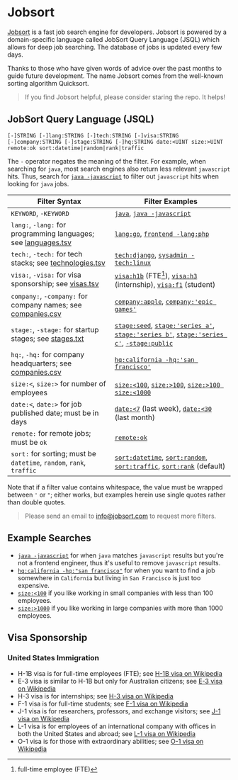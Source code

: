 # Jobsort

[Jobsort](https://jobsort.com) is a fast job search engine for developers. Jobsort is powered by a domain-specific language called JobSort Query Language (JSQL) which allows for deep job searching. The database of jobs is updated every few days.

Thanks to those who have given words of advice over the past months to guide future development. The name Jobsort comes from the well-known sorting algorithm Quicksort.

> If you find Jobsort helpful, please consider staring the repo. It helps!

## JobSort Query Language (JSQL)

```
[-]STRING [-]lang:STRING [-]tech:STRING [-]visa:STRING [-]company:STRING [-]stage:STRING [-]hq:STRING date:<UINT size:>UINT remote:ok sort:datetime|random|rank|traffic
```

The `-` operator negates the meaning of the filter. For example, when searching for `java`, most search engines also return less relevant `javascript` hits. Thus, search for [`java -javascript`](https://jobsort.com/search?q=java+-javascript) to filter out `javascript` hits when looking for `java` jobs.

Filter Syntax | Filter Examples
---|---
`KEYWORD`, `-KEYWORD` | [`java`](https://jobsort.com/search?q=java), [`java -javascript`](https://jobsort.com/search?q=java+-javascript)
`lang:`, `-lang:` for programming languages; see [languages.tsv](languages.tsv) | [`lang:go`](https://jobsort.com/search?q=lang:go), [`frontend -lang:php`](https://jobsort.com/search?q=frontend+-lang:php)
`tech:`, `-tech:` for tech stacks; see [technologies.tsv](technologies.tsv) | [`tech:django`](https://jobsort.com/search?q=tech:django), [`sysadmin -tech:linux`](https://jobsort.com/search?q=sysadmin+-tech:linux)
`visa:`, `-visa:` for visa sponsorship; see [visas.tsv](visas.tsv) | [`visa:h1b`](https://jobsort.com/search?q=visa:h1b) (FTE[^fte]), [`visa:h3`](https://jobsort.com/search?q=visa:h3) (internship), [`visa:f1`](https://jobsort.com/search?q=visa:f1) (student)
`company:`, `-company:` for company names; see [companies.csv](companies.csv) | [`company:apple`](https://jobsort.com/search?q=company:apple), [`company:'epic games'`](https://jobsort.com/search?q=company:'epic+games')
`stage:`, `-stage:` for startup stages; see [stages.txt](stages.txt) | [`stage:seed`](https://jobsort.com/search?q=stage:seed'), [`stage:'series a'`](https://jobsort.com/search?q=stage:'series+a'), [`stage:'series b'`](https://jobsort.com/search?q=stage:'series+b'), [`stage:'series c'`](https://jobsort.com/search?q=stage:'series+c'), [`-stage:public`](https://jobsort.com/search?q=-stage:public)
`hq:`, `-hq:` for company headquarters; see [companies.csv](companies.csv) | [`hq:california -hq:'san francisco'`](https://jobsort.com/search?q=hq:california+-hq:'san+francisco')
`size:<`, `size:>` for number of employees | [`size:<100`](https://jobsort.com/search?q=size:<100), [`size:>100`](https://jobsort.com/search?q=size:>100), [`size:>100 size:<1000`](https://jobsort.com/search?q=size:>100+size:<1000)
`date:<`, `date:>` for job published date; must be in days | [`date:<7`](https://jobsort.com/search?q=date:<7) (last week), [`date:<30`](https://jobsort.com/search?q=date:<30) (last month)
`remote:` for remote jobs; must be `ok` | [`remote:ok`](https://jobsort.com/search?q=remote:ok)
`sort:` for sorting; must be `datetime`, `random`, `rank`, `traffic` | [`sort:datetime`](https://jobsort.com/search?q=sort:datetime), [`sort:random`](https://jobsort.com/search?q=sort:random), [`sort:traffic`](https://jobsort.com/search?q=sort:traffic), [`sort:rank`](https://jobsort.com/search?q=sort:rank) (default)

Note that if a filter value contains whitespace, the value must be wrapped between `'` or `"`; either works, but examples herein use single quotes rather than double quotes.

> Please send an email to <info@jobsort.com> to request more filters.

## Example Searches

*   [`java -javascript`](https://jobsort.com/search?q=java+-javascript) for when `java` matches `javascript` results but you're not a frontend engineer, thus it's useful to remove `javascript` results.
*   [`hq:california -hq:"san francisco"`](https://jobsort.com/search?q=hq:california+-hq:'san+francisco') for when you want to find a job somewhere in `California` but living in `San Francisco` is just too expensive.
*   [`size:<100`](https://jobsort.com/search?q=size:<100) if you like working in small companies with less than 100 employees.
*   [`size:>1000`](https://jobsort.com/search?q=size:>1000) if you like working in large companies with more than 1000 employees.

## Visa Sponsorship

### United States Immigration

*   H-1B visa is for full-time employees (FTE); see [H-1B visa on Wikipedia](https://en.wikipedia.org/wiki/H-1B_visa)
*   E-3 visa is similar to H-1B but only for Australian citizens; see [E-3 visa on Wikipedia](https://en.wikipedia.org/wiki/E-3_visa)
*   H-3 visa is for internships; see [H-3 visa on Wikipedia](https://en.wikipedia.org/wiki/H-3_visa)
*   F-1 visa is for full-time students; see [F-1 visa on Wikipedia](https://en.wikipedia.org/wiki/F_visa)
*   J-1 visa is for researchers, professors, and exchange visitors; see [J-1 visa on Wikipedia](https://en.wikipedia.org/wiki/J-1_visa)
*   L-1 visa is for employees of an international company with offices in both the United States and abroad; see [L-1 visa on Wikipedia](https://en.wikipedia.org/wiki/L-1_visa)
*   O-1 visa is for those with extraordinary abilities; see [O-1 visa on Wikipedia](https://en.wikipedia.org/wiki/O_visa)

[^fte]: full-time employee (FTE)
